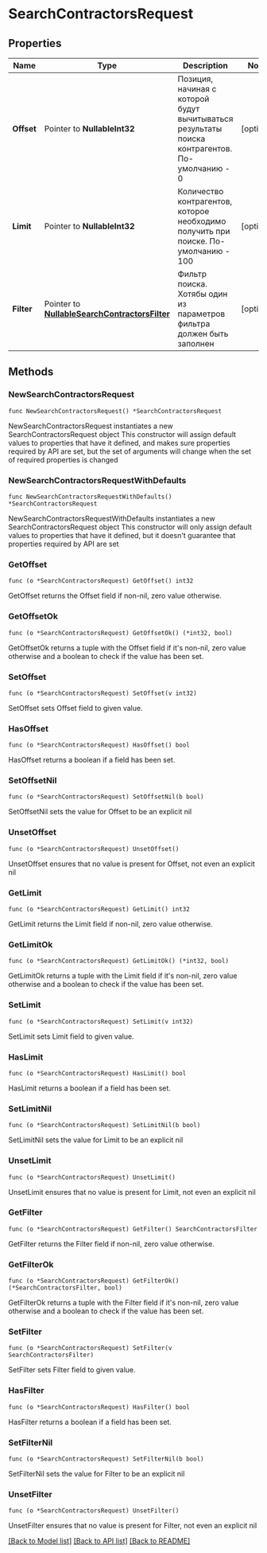 # SearchContractorsRequest

## Properties

Name | Type | Description | Notes
------------ | ------------- | ------------- | -------------
**Offset** | Pointer to **NullableInt32** | Позиция, начиная с которой будут вычитываться результаты поиска контрагентов. По-умолчанию - 0 | [optional] 
**Limit** | Pointer to **NullableInt32** | Количество контрагентов, которое необходимо получить при поиске. По-умолчанию - 100 | [optional] 
**Filter** | Pointer to [**NullableSearchContractorsFilter**](SearchContractorsFilter.md) | Фильтр поиска. Хотябы один из параметров фильтра должен быть заполнен | [optional] 

## Methods

### NewSearchContractorsRequest

`func NewSearchContractorsRequest() *SearchContractorsRequest`

NewSearchContractorsRequest instantiates a new SearchContractorsRequest object
This constructor will assign default values to properties that have it defined,
and makes sure properties required by API are set, but the set of arguments
will change when the set of required properties is changed

### NewSearchContractorsRequestWithDefaults

`func NewSearchContractorsRequestWithDefaults() *SearchContractorsRequest`

NewSearchContractorsRequestWithDefaults instantiates a new SearchContractorsRequest object
This constructor will only assign default values to properties that have it defined,
but it doesn't guarantee that properties required by API are set

### GetOffset

`func (o *SearchContractorsRequest) GetOffset() int32`

GetOffset returns the Offset field if non-nil, zero value otherwise.

### GetOffsetOk

`func (o *SearchContractorsRequest) GetOffsetOk() (*int32, bool)`

GetOffsetOk returns a tuple with the Offset field if it's non-nil, zero value otherwise
and a boolean to check if the value has been set.

### SetOffset

`func (o *SearchContractorsRequest) SetOffset(v int32)`

SetOffset sets Offset field to given value.

### HasOffset

`func (o *SearchContractorsRequest) HasOffset() bool`

HasOffset returns a boolean if a field has been set.

### SetOffsetNil

`func (o *SearchContractorsRequest) SetOffsetNil(b bool)`

 SetOffsetNil sets the value for Offset to be an explicit nil

### UnsetOffset
`func (o *SearchContractorsRequest) UnsetOffset()`

UnsetOffset ensures that no value is present for Offset, not even an explicit nil
### GetLimit

`func (o *SearchContractorsRequest) GetLimit() int32`

GetLimit returns the Limit field if non-nil, zero value otherwise.

### GetLimitOk

`func (o *SearchContractorsRequest) GetLimitOk() (*int32, bool)`

GetLimitOk returns a tuple with the Limit field if it's non-nil, zero value otherwise
and a boolean to check if the value has been set.

### SetLimit

`func (o *SearchContractorsRequest) SetLimit(v int32)`

SetLimit sets Limit field to given value.

### HasLimit

`func (o *SearchContractorsRequest) HasLimit() bool`

HasLimit returns a boolean if a field has been set.

### SetLimitNil

`func (o *SearchContractorsRequest) SetLimitNil(b bool)`

 SetLimitNil sets the value for Limit to be an explicit nil

### UnsetLimit
`func (o *SearchContractorsRequest) UnsetLimit()`

UnsetLimit ensures that no value is present for Limit, not even an explicit nil
### GetFilter

`func (o *SearchContractorsRequest) GetFilter() SearchContractorsFilter`

GetFilter returns the Filter field if non-nil, zero value otherwise.

### GetFilterOk

`func (o *SearchContractorsRequest) GetFilterOk() (*SearchContractorsFilter, bool)`

GetFilterOk returns a tuple with the Filter field if it's non-nil, zero value otherwise
and a boolean to check if the value has been set.

### SetFilter

`func (o *SearchContractorsRequest) SetFilter(v SearchContractorsFilter)`

SetFilter sets Filter field to given value.

### HasFilter

`func (o *SearchContractorsRequest) HasFilter() bool`

HasFilter returns a boolean if a field has been set.

### SetFilterNil

`func (o *SearchContractorsRequest) SetFilterNil(b bool)`

 SetFilterNil sets the value for Filter to be an explicit nil

### UnsetFilter
`func (o *SearchContractorsRequest) UnsetFilter()`

UnsetFilter ensures that no value is present for Filter, not even an explicit nil

[[Back to Model list]](../README.md#documentation-for-models) [[Back to API list]](../README.md#documentation-for-api-endpoints) [[Back to README]](../README.md)


